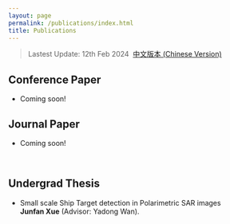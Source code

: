 ```yaml
---
layout: page
permalink: /publications/index.html
title: Publications
---
```


> Lastest Update: 12th Feb 2024&nbsp;  [中文版本 (Chinese Version)](https://xjf20010726.github.io/file/publications-zh/)

## Conference Paper

- Coming soon!
  
## Journal Paper

- Coming soon!

  <br>


## Undergrad Thesis

- Small scale Ship Target detection in Polarimetric SAR images<br>**Junfan Xue** (Advisor: Yadong Wan).
